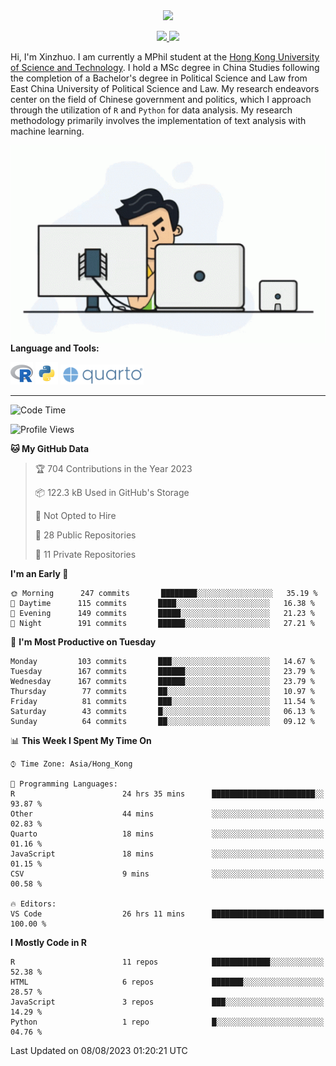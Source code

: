 <div align='center'>
<img src='https://readme-typing-svg.herokuapp.com?font=Lora&color=4d3900&center=true&lines=HKUST+Mphil+in+SOSC;Focus+on+China;Code+for+PoliSci'/>
</div>

<p align='center'>
 <a href='https://www.linkedin.com/in/xinzhuo-huang-5161011ba/' target='_blank'>
        <img src='https://img.shields.io/badge/linkedin%20-%230077B5.svg?&style=for-the-badge&logo=linkedin&logoColor=white'/>
    </a>
 <a href='https://twitter.com/HsinchoH' target='_blank'>
        <img src='https://img.shields.io/badge/Twitter-1DA1F2?style=for-the-badge&logo=twitter&logoColor=white'/>
    </a>
    </p>
    
Hi, I'm Xinzhuo. I am currently a MPhil student at the [Hong Kong University of Science and Technology](https://sosc.hkust.edu.hk/node/613). I hold a MSc degree in China Studies following the completion of a Bachelor's degree in Political Science and Law from East China University of Political Science and Law. My research endeavors center on the field of Chinese government and politics, which I approach through the utilization of `R` and `Python` for data analysis. My research methodology primarily involves the implementation of text analysis with machine learning.




<img align='right' src="https://github.com/xinzhuohkust/xinzhuohkust/blob/main/programmer.gif" width="590">



**Language and Tools:**  

<code><img height="36" src="https://raw.githubusercontent.com/github/explore/80688e429a7d4ef2fca1e82350fe8e3517d3494d/topics/r/r.png"></code>
<code><img height="36" src="https://raw.githubusercontent.com/github/explore/80688e429a7d4ef2fca1e82350fe8e3517d3494d/topics/python/python.png"></code>
<code><img height="32" src="https://github.com/quarto-dev/quarto-r/blob/main/man/figures/quarto.png"></code>

---
<!--START_SECTION:waka-->
![Code Time](http://img.shields.io/badge/Code%20Time-786%20hrs%2057%20mins-blue)

![Profile Views](http://img.shields.io/badge/Profile%20Views-33-blue)

**🐱 My GitHub Data** 

> 🏆 704 Contributions in the Year 2023
 > 
> 📦 122.3 kB Used in GitHub's Storage 
 > 
> 🚫 Not Opted to Hire
 > 
> 📜 28 Public Repositories 
 > 
> 🔑 11 Private Repositories  
 > 
**I'm an Early 🐤** 

```text
🌞 Morning      247 commits       ████████░░░░░░░░░░░░░░░░░   35.19 % 
🌆 Daytime      115 commits       ████░░░░░░░░░░░░░░░░░░░░░   16.38 % 
🌃 Evening      149 commits       █████░░░░░░░░░░░░░░░░░░░░   21.23 % 
🌙 Night        191 commits       ██████░░░░░░░░░░░░░░░░░░░   27.21 % 

```
📅 **I'm Most Productive on Tuesday** 

```text
Monday         103 commits       ███░░░░░░░░░░░░░░░░░░░░░░   14.67 % 
Tuesday        167 commits       ██████░░░░░░░░░░░░░░░░░░░   23.79 % 
Wednesday      167 commits       ██████░░░░░░░░░░░░░░░░░░░   23.79 % 
Thursday        77 commits       ██░░░░░░░░░░░░░░░░░░░░░░░   10.97 % 
Friday          81 commits       ███░░░░░░░░░░░░░░░░░░░░░░   11.54 % 
Saturday        43 commits       █░░░░░░░░░░░░░░░░░░░░░░░░   06.13 % 
Sunday          64 commits       ██░░░░░░░░░░░░░░░░░░░░░░░   09.12 % 

```


📊 **This Week I Spent My Time On** 

```text
⌚︎ Time Zone: Asia/Hong_Kong

💬 Programming Languages: 
R                        24 hrs 35 mins      ███████████████████████░░   93.87 % 
Other                    44 mins             ░░░░░░░░░░░░░░░░░░░░░░░░░   02.83 % 
Quarto                   18 mins             ░░░░░░░░░░░░░░░░░░░░░░░░░   01.16 % 
JavaScript               18 mins             ░░░░░░░░░░░░░░░░░░░░░░░░░   01.15 % 
CSV                      9 mins              ░░░░░░░░░░░░░░░░░░░░░░░░░   00.58 % 

🔥 Editors: 
VS Code                  26 hrs 11 mins      █████████████████████████   100.00 % 

```

**I Mostly Code in R** 

```text
R                        11 repos            █████████████░░░░░░░░░░░░   52.38 % 
HTML                     6 repos             ███████░░░░░░░░░░░░░░░░░░   28.57 % 
JavaScript               3 repos             ███░░░░░░░░░░░░░░░░░░░░░░   14.29 % 
Python                   1 repo              █░░░░░░░░░░░░░░░░░░░░░░░░   04.76 % 

```



 Last Updated on 08/08/2023 01:20:21 UTC
<!--END_SECTION:waka-->
    
    
    
    
    
    
    
    
